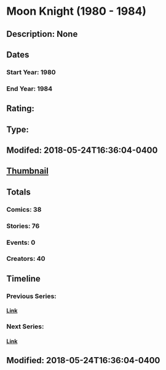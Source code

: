 # Moon Knight (1980 - 1984)
## Description: None
## Dates
### Start Year: 1980
### End Year: 1984
## Rating: 
## Type: 
## Modifed: 2018-05-24T16:36:04-0400
## [Thumbnail](http://i.annihil.us/u/prod/marvel/i/mg/c/f0/5b07221678141.jpg)
## Totals
### Comics: 38
### Stories: 76
### Events: 0
### Creators: 40
## Timeline
### Previous Series: 
#### [Link]()
### Next Series: 
#### [Link]()
## Modified: 2018-05-24T16:36:04-0400